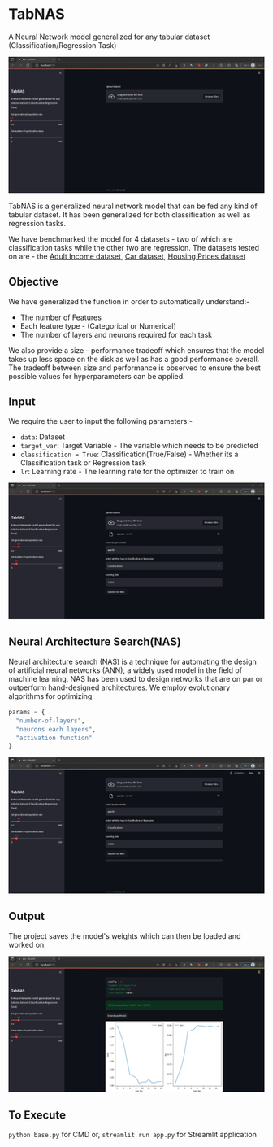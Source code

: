 # TabNAS
A Neural Network model generalized for any tabular dataset (Classification/Regression Task)

![home](/images/home.png)

TabNAS is a generalized neural network model that can be fed any kind of tabular dataset. It has been generalized for both classification as well as regression tasks.

We have benchmarked the model for 4 datasets - two of which are classification tasks while the other two are regression. The datasets tested on are - the [Adult Income dataset](https://archive.ics.uci.edu/ml/datasets/adult), [Car dataset](https://archive.ics.uci.edu/ml/machine-learning-databases/car/), [Housing Prices dataset](https://www.kaggle.com/datasets/lespin/house-prices-dataset)

## Objective
We have generalized the function in order to automatically understand:-
* The number of Features
* Each feature type - (Categorical or Numerical)
* The number of layers and neurons required for each task

We also provide a size - performance tradeoff which ensures that the model takes up less space on the disk as well as has a good performance overall. The tradeoff between size and performance is observed to ensure the best possible values for hyperparameters can be applied.

## Input
We require the user to input the following parameters:-
* `data`: Dataset
* `target_var`: Target Variable - The variable which needs to be predicted
* `classification = True`: Classification(True/False) - Whether its a Classification task or Regression task 
* `lr`: Learning rate - The learning rate for the optimizer to train on

![params](/images/set_params.png)

## Neural Architecture Search(NAS)

Neural architecture search (NAS) is a technique for automating the design of artificial neural networks (ANN), a widely used model in the field of machine learning. NAS has been used to design networks that are on par or outperform hand-designed architectures. We employ evolutionary algorithms for optimizing,

```py
params = {
  "number-of-layers",
  "neurons each layers",
  "activation function"
}
```

![nas - executing](/images/executing.png)

## Output
The project saves the model's weights which can then be loaded and worked on.

![output](/images/result_classification.png)

## To Execute
`python base.py` for CMD
or,
`streamlit run app.py` for Streamlit application
